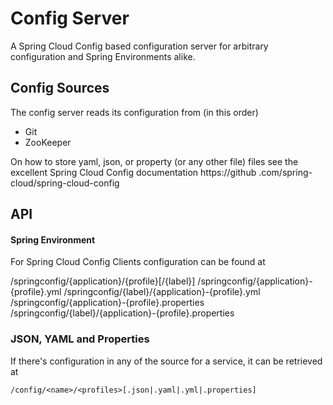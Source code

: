 # Config Server

A Spring Cloud Config based configuration server for arbitrary configuration and Spring Environments alike.

## Config Sources

The config server reads its configuration from (in this order)
* Git
* ZooKeeper

On how to store yaml, json, or property (or any other file) files see the excellent Spring Cloud Config documentation 
https://github
.com/spring-cloud/spring-cloud-config

## API
#### Spring Environment
For Spring Cloud Config Clients configuration can be found at

/springconfig/{application}/{profile}[/{label}]
/springconfig/{application}-{profile}.yml
/springconfig/{label}/{application}-{profile}.yml
/springconfig/{application}-{profile}.properties
/springconfig/{label}/{application}-{profile}.properties

### JSON, YAML and Properties

If there's configuration in any of the source for a service, it can be retrieved at

    /config/<name>/<profiles>[.json|.yaml|.yml|.properties]